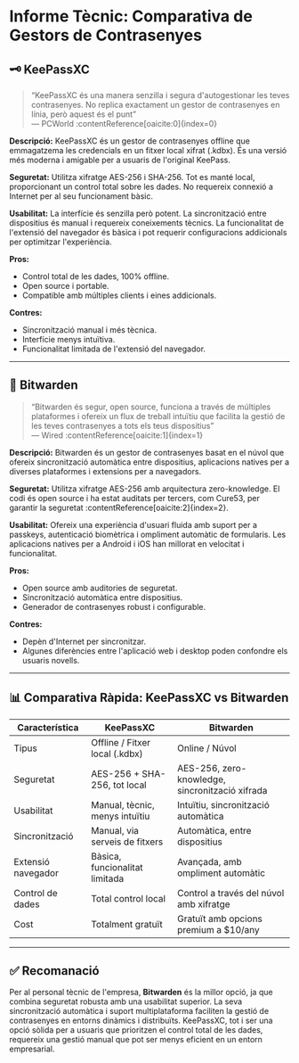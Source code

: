 # Informe Tècnic: Comparativa de Gestors de Contrasenyes

## 🗝 KeePassXC

> “KeePassXC és una manera senzilla i segura d'autogestionar les teves contrasenyes. No replica exactament un gestor de contrasenyes en línia, però aquest és el punt”  
> — PCWorld :contentReference[oaicite:0]{index=0}

**Descripció:** KeePassXC és un gestor de contrasenyes offline que emmagatzema les credencials en un fitxer local xifrat (.kdbx). És una versió més moderna i amigable per a usuaris de l'original KeePass.

**Seguretat:** Utilitza xifratge AES-256 i SHA-256. Tot es manté local, proporcionant un control total sobre les dades. No requereix connexió a Internet per al seu funcionament bàsic.

**Usabilitat:** La interfície és senzilla però potent. La sincronització entre dispositius és manual i requereix coneixements tècnics. La funcionalitat de l'extensió del navegador és bàsica i pot requerir configuracions addicionals per optimitzar l'experiència.

**Pros:**
- Control total de les dades, 100% offline.
- Open source i portable.
- Compatible amb múltiples clients i eines addicionals.

**Contres:**
- Sincronització manual i més tècnica.
- Interfície menys intuïtiva.
- Funcionalitat limitada de l'extensió del navegador.

---

## 🔐 Bitwarden

> “Bitwarden és segur, open source, funciona a través de múltiples plataformes i ofereix un flux de treball intuïtiu que facilita la gestió de les teves contrasenyes a tots els teus dispositius”  
> — Wired :contentReference[oaicite:1]{index=1}

**Descripció:** Bitwarden és un gestor de contrasenyes basat en el núvol que ofereix sincronització automàtica entre dispositius, aplicacions natives per a diverses plataformes i extensions per a navegadors.

**Seguretat:** Utilitza xifratge AES-256 amb arquitectura zero-knowledge. El codi és open source i ha estat auditats per tercers, com Cure53, per garantir la seguretat :contentReference[oaicite:2]{index=2}.

**Usabilitat:** Ofereix una experiència d'usuari fluida amb suport per a passkeys, autenticació biomètrica i ompliment automàtic de formularis. Les aplicacions natives per a Android i iOS han millorat en velocitat i funcionalitat.

**Pros:**
- Open source amb auditories de seguretat.
- Sincronització automàtica entre dispositius.
- Generador de contrasenyes robust i configurable.

**Contres:**
- Depèn d'Internet per sincronitzar.
- Algunes diferències entre l'aplicació web i desktop poden confondre els usuaris novells.

---

## 📊 Comparativa Ràpida: KeePassXC vs Bitwarden

| Característica         | KeePassXC                              | Bitwarden                                 |
|------------------------|----------------------------------------|-------------------------------------------|
| Tipus                  | Offline / Fitxer local (.kdbx)         | Online / Núvol                            |
| Seguretat              | AES-256 + SHA-256, tot local           | AES-256, zero-knowledge, sincronització xifrada |
| Usabilitat             | Manual, tècnic, menys intuïtiu         | Intuïtiu, sincronització automàtica       |
| Sincronització         | Manual, via serveis de fitxers        | Automàtica, entre dispositius             |
| Extensió navegador     | Bàsica, funcionalitat limitada         | Avançada, amb ompliment automàtic         |
| Control de dades       | Total control local                    | Control a través del núvol amb xifratge   |
| Cost                   | Totalment gratuït                      | Gratuït amb opcions premium a $10/any     |

---

## ✅ Recomanació

Per al personal tècnic de l'empresa, **Bitwarden** és la millor opció, ja que combina seguretat robusta amb una usabilitat superior. La seva sincronització automàtica i suport multiplataforma faciliten la gestió de contrasenyes en entorns dinàmics i distribuïts. KeePassXC, tot i ser una opció sòlida per a usuaris que prioritzen el control total de les dades, requereix una gestió manual que pot ser menys eficient en un entorn empresarial.


